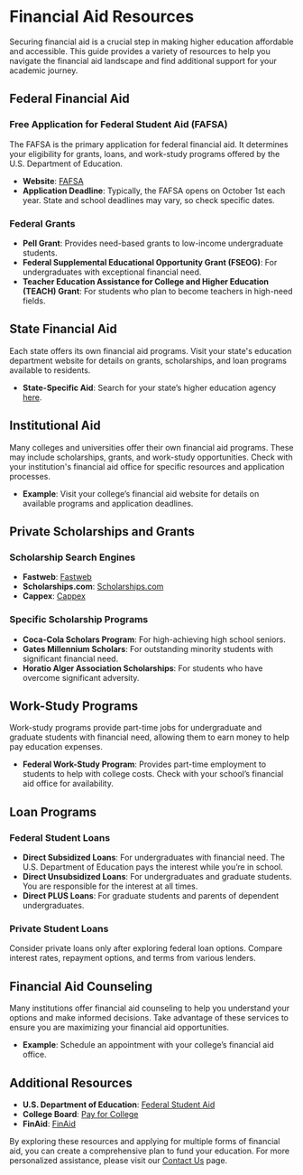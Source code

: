 # Financial Aid Resources

Securing financial aid is a crucial step in making higher education affordable and accessible. This guide provides a variety of resources to help you navigate the financial aid landscape and find additional support for your academic journey.

## Federal Financial Aid

### Free Application for Federal Student Aid (FAFSA)
The FAFSA is the primary application for federal financial aid. It determines your eligibility for grants, loans, and work-study programs offered by the U.S. Department of Education.

- **Website**: [FAFSA](https://studentaid.gov/h/apply-for-aid/fafsa)
- **Application Deadline**: Typically, the FAFSA opens on October 1st each year. State and school deadlines may vary, so check specific dates.

### Federal Grants
- **Pell Grant**: Provides need-based grants to low-income undergraduate students.
- **Federal Supplemental Educational Opportunity Grant (FSEOG)**: For undergraduates with exceptional financial need.
- **Teacher Education Assistance for College and Higher Education (TEACH) Grant**: For students who plan to become teachers in high-need fields.

## State Financial Aid

Each state offers its own financial aid programs. Visit your state's education department website for details on grants, scholarships, and loan programs available to residents.

- **State-Specific Aid**: Search for your state’s higher education agency [here](https://www2.ed.gov/about/contacts/state/index.html).

## Institutional Aid

Many colleges and universities offer their own financial aid programs. These may include scholarships, grants, and work-study opportunities. Check with your institution's financial aid office for specific resources and application processes.

- **Example**: Visit your college’s financial aid website for details on available programs and application deadlines.

## Private Scholarships and Grants

### Scholarship Search Engines
- **Fastweb**: [Fastweb](https://www.fastweb.com/)
- **Scholarships.com**: [Scholarships.com](https://www.scholarships.com/)
- **Cappex**: [Cappex](https://www.cappex.com/)

### Specific Scholarship Programs
- **Coca-Cola Scholars Program**: For high-achieving high school seniors.
- **Gates Millennium Scholars**: For outstanding minority students with significant financial need.
- **Horatio Alger Association Scholarships**: For students who have overcome significant adversity.

## Work-Study Programs

Work-study programs provide part-time jobs for undergraduate and graduate students with financial need, allowing them to earn money to help pay education expenses.

- **Federal Work-Study Program**: Provides part-time employment to students to help with college costs. Check with your school’s financial aid office for availability.

## Loan Programs

### Federal Student Loans
- **Direct Subsidized Loans**: For undergraduates with financial need. The U.S. Department of Education pays the interest while you’re in school.
- **Direct Unsubsidized Loans**: For undergraduates and graduate students. You are responsible for the interest at all times.
- **Direct PLUS Loans**: For graduate students and parents of dependent undergraduates.

### Private Student Loans
Consider private loans only after exploring federal loan options. Compare interest rates, repayment options, and terms from various lenders.

## Financial Aid Counseling

Many institutions offer financial aid counseling to help you understand your options and make informed decisions. Take advantage of these services to ensure you are maximizing your financial aid opportunities.

- **Example**: Schedule an appointment with your college’s financial aid office.

## Additional Resources

- **U.S. Department of Education**: [Federal Student Aid](https://studentaid.gov/)
- **College Board**: [Pay for College](https://bigfuture.collegeboard.org/pay-for-college)
- **FinAid**: [FinAid](https://finaid.org/)

By exploring these resources and applying for multiple forms of financial aid, you can create a comprehensive plan to fund your education. For more personalized assistance, please visit our [Contact Us](/contact-us) page.
